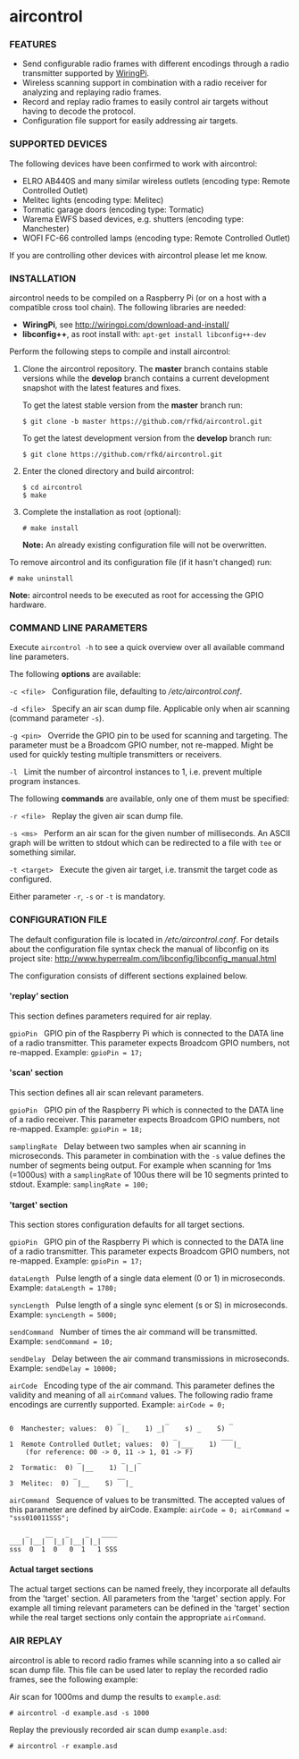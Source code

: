# **aircontrol**

### **FEATURES**

* Send configurable radio frames with different encodings through a radio transmitter supported by [WiringPi](http://wiringpi.com/).
* Wireless scanning support in combination with a radio receiver for analyzing and replaying radio frames.
* Record and replay radio frames to easily control air targets without having to decode the protocol.
* Configuration file support for easily addressing air targets.


### **SUPPORTED DEVICES**

The following devices have been confirmed to work with aircontrol: 
* ELRO AB440S and many similar wireless outlets (encoding type: Remote Controlled Outlet)
* Melitec lights (encoding type: Melitec)
* Tormatic garage doors (encoding type: Tormatic)
* Warema EWFS based devices, e.g. shutters (encoding type: Manchester)
* WOFI FC-66 controlled lamps (encoding type: Remote Controlled Outlet) 

If you are controlling other devices with aircontrol please let me know.


### **INSTALLATION**

aircontrol needs to be compiled on a Raspberry Pi (or on a host with a compatible cross tool chain).
The following libraries are needed:

* **WiringPi**, see <http://wiringpi.com/download-and-install/>
* **libconfig++**, as root install with: `apt-get install libconfig++-dev`

Perform the following steps to compile and install aircontrol:

1. Clone the aircontrol repository. The **master** branch contains stable versions while the **develop** branch contains a current development snapshot with the latest features and fixes.

   To get the latest stable version from the **master** branch run:
   ```
   $ git clone -b master https://github.com/rfkd/aircontrol.git
   ```
   
   To get the latest development version from the **develop** branch run:
   ```
   $ git clone https://github.com/rfkd/aircontrol.git
   ```

2. Enter the cloned directory and build aircontrol:
   ```
   $ cd aircontrol
   $ make
   ```

3. Complete the installation as root (optional):
   ```
   # make install
   ```
   
   **Note:** An already existing configuration file will not be overwritten.

To remove aircontrol and its configuration file (if it hasn't changed) run:
```
# make uninstall
```

**Note:** aircontrol needs to be executed as root for accessing the GPIO hardware.


### **COMMAND LINE PARAMETERS**

Execute `aircontrol -h` to see a quick overview over all available command line parameters.

The following **options** are available:

`-c <file>` &nbsp; Configuration file, defaulting to */etc/aircontrol.conf*.

`-d <file>` &nbsp; Specify an air scan dump file. Applicable only when air scanning (command parameter `-s`).

`-g <pin>` &nbsp; Override the GPIO pin to be used for scanning and targeting. The parameter must be a Broadcom GPIO number, not re-mapped. Might be used for quickly testing multiple transmitters or receivers.

`-l` &nbsp; Limit the number of aircontrol instances to 1, i.e. prevent multiple program instances.

The following **commands** are available, only one of them must be specified:

`-r <file>` &nbsp; Replay the given air scan dump file.

`-s <ms>` &nbsp; Perform an air scan for the given number of milliseconds. An ASCII graph will be written to stdout which can be redirected to a file with `tee` or something similar.

`-t <target>` &nbsp; Execute the given air target, i.e. transmit the target code as configured.

Either parameter `-r`, `-s` or `-t` is mandatory.


### **CONFIGURATION FILE**

The default configuration file is located in */etc/aircontrol.conf*. For details about the configuration file syntax check the manual of libconfig on its project site: <http://www.hyperrealm.com/libconfig/libconfig_manual.html>

The configuration consists of different sections explained below.

#### 'replay' section

This section defines parameters required for air replay.

`gpioPin` &nbsp; GPIO pin of the Raspberry Pi which is connected to the DATA line of a radio transmitter. This parameter expects Broadcom GPIO numbers, not re-mapped. Example: `gpioPin = 17;`

#### 'scan' section

This section defines all air scan relevant parameters.

`gpioPin` &nbsp; GPIO pin of the Raspberry Pi which is connected to the DATA line of a radio receiver. This parameter expects Broadcom GPIO numbers, not re-mapped. Example: `gpioPin = 18;`

`samplingRate` &nbsp; Delay between two samples when air scanning in microseconds. This parameter in combination with the `-s` value defines the number of segments being output. For example when scanning for 1ms (=1000us) with a `samplingRate` of 100us there will be 10 segments printed to stdout. Example: `samplingRate = 100;`

#### 'target' section

This section stores configuration defaults for all target sections.

`gpioPin` &nbsp; GPIO pin of the Raspberry Pi which is connected to the DATA line of a radio transmitter. This parameter expects Broadcom GPIO numbers, not re-mapped. Example: `gpioPin = 17;`

`dataLength` &nbsp; Pulse length of a single data element (0 or 1) in microseconds. Example: `dataLength = 1780;`

`syncLength` &nbsp; Pulse length of a single sync element (s or S) in microseconds. Example: `syncLength = 5000;`

`sendCommand` &nbsp; Number of times the air command will be transmitted. Example: `sendCommand = 10;`

`sendDelay` &nbsp; Delay between the air command transmissions in microseconds. Example: `sendDelay = 10000;`

`airCode` &nbsp; Encoding type of the air command. This parameter defines the validity and meaning of all `airCommand` values. The following radio frame encodings are currently supported. Example: `airCode = 0;`

                               _           _               _
    0  Manchester; values:  0)  |_    1) _|     s) _    S)
                                             _           ___
    1  Remote Controlled Outlet; values:  0)  |___    1)    |_
        (for reference: 00 -> 0, 11 -> 1, 01 -> F)
                     _          _   _
    2  Tormatic:  0)  |__    1)  |_| 
                    _          __
    3  Melitec:  0)  |__    S)   |_

`airCommand` &nbsp; Sequence of values to be transmitted. The accepted values of this parameter are defined by airCode. Example: `airCode = 0; airCommand = "sss010011SSS";`

        _    __   _    _   ____
    ___| |__|  |_| |__| |_| 
    sss  0  1  0   0  1   1 SSS

#### Actual target sections

The actual target sections can be named freely, they incorporate all defaults from the 'target' section. All parameters from the 'target' section apply. For example all timing relevant parameters can be defined in the 'target' section while the real target sections only contain the appropriate `airCommand`.


### **AIR REPLAY**

aircontrol is able to record radio frames while scanning into a so called air scan dump file. This file can be used later to replay the recorded radio frames, see the following example:

Air scan for 1000ms and dump the results to `example.asd`:
```
# aircontrol -d example.asd -s 1000
```

Replay the previously recorded air scan dump `example.asd`:
```
# aircontrol -r example.asd
```
